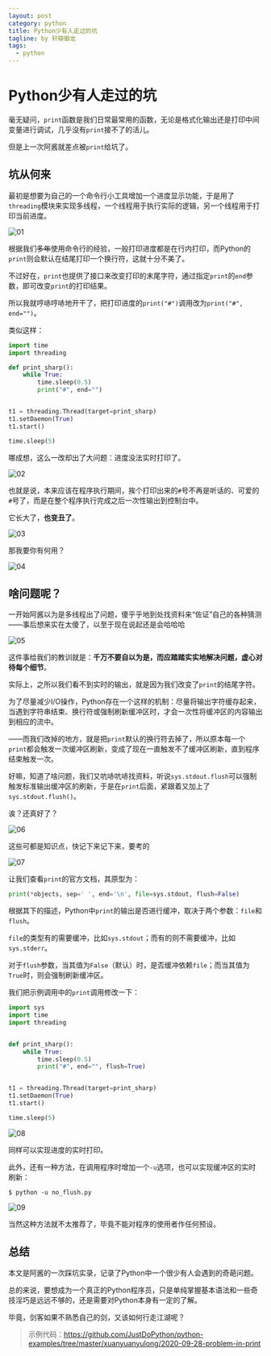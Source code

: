 ```yaml
---
layout: post
category: python
title: Python少有人走过的坑
tagline: by 轩辕御龙
tags:
  - python
---
```


# Python少有人走过的坑

毫无疑问，`print`函数是我们日常最常用的函数，无论是格式化输出还是打印中间变量进行调试，几乎没有`print`接不了的活儿。

但是上一次阿酱就差点被`print`给坑了。

<!--more-->

## 坑从何来

最初是想要为自己的一个命令行小工具增加一个进度显示功能，于是用了`threading`模块来实现多线程，一个线程用于执行实际的逻辑，另一个线程用于打印当前进度。

![01](http://www.justdopython.com/assets/images/2020/09/problem_in_print/01.gif)

根据我们~~多年~~使用命令行的经验，一般打印进度都是在行内打印，而Python的`print`则会默认在结尾打印一个换行符，这就十分不美了。

不过好在，`print`也提供了接口来改变打印的末尾字符，通过指定`print`的`end`参数，即可改变`print`的打印结果。

所以我就哼哧哼哧地开干了，把打印进度的`print("#")`调用改为`print("#", end="")`。

类似这样：

```python
import time
import threading

def print_sharp():
    while True:
        time.sleep(0.5)
        print("#", end="")


t1 = threading.Thread(target=print_sharp)
t1.setDaemon(True)
t1.start()

time.sleep(5)

```

哪成想，这么一改却出了大问题：进度没法实时打印了。

![02](http://www.justdopython.com/assets/images/2020/09/problem_in_print/02.jpg)

也就是说，本来应该在程序执行期间，挨个打印出来的`#`号不再是听话的、可爱的`#`号了，而是在整个程序执行完成之后一次性输出到控制台中。

它长大了，**也变丑了**。

![03](http://www.justdopython.com/assets/images/2020/09/problem_in_print/03.gif)

那我要你有何用？

![04](http://www.justdopython.com/assets/images/2020/09/problem_in_print/04.jpg)

## 啥问题呢？

一开始阿酱以为是多线程出了问题，傻乎乎地到处找资料来“佐证”自己的各种猜测——事后想来实在太傻了，以至于现在说起还是会哈哈哈

![05](http://www.justdopython.com/assets/images/2020/09/problem_in_print/05.jpg)

这件事给我们的教训就是：**千万不要自以为是，而应踏踏实实地解决问题，虚心对待每个细节**。

实际上，之所以我们看不到实时的输出，就是因为我们改变了`print`的结尾字符。

为了尽量减少I/O操作，Python存在一个这样的机制：尽量将输出字符缓存起来，当遇到字符串结束、换行符或强制刷新缓冲区时，才会一次性将缓冲区的内容输出到相应的流中。

——而我们改掉的地方，就是把`print`默认的换行符去掉了，所以原本每一个`print`都会触发一次缓冲区刷新，变成了现在一直触发不了缓冲区刷新，直到程序结束触发一次。

好嘛，知道了啥问题，我们又吭哧吭哧找资料，听说`sys.stdout.flush`可以强制触发标准输出缓冲区的刷新，于是在`print`后面，紧跟着又加上了`sys.stdout.flush()`。

诶？还真好了？

![06](http://www.justdopython.com/assets/images/2020/09/problem_in_print/06.gif)

这些可都是知识点，快记下来记下来，要考的

![07](http://www.justdopython.com/assets/images/2020/09/problem_in_print/07.jpg)

让我们查看`print`的官方文档，其原型为：

```python
print(*objects, sep=' ', end='\n', file=sys.stdout, flush=False)
```

根据其下的描述，Python中`print`的输出是否进行缓冲，取决于两个参数：`file`和`flush`。

`file`的类型有的需要缓冲，比如`sys.stdout`；而有的则不需要缓冲，比如`sys.stderr`。

对于`flush`参数，当其值为`False`（默认）时，是否缓冲依赖`file`；而当其值为`True`时，则会强制刷新缓冲区。

我们把示例调用中的`print`调用修改一下：

```python
import sys
import time
import threading


def print_sharp():
    while True:
        time.sleep(0.5)
        print("#", end="", flush=True)


t1 = threading.Thread(target=print_sharp)
t1.setDaemon(True)
t1.start()

time.sleep(5)

```

![08](http://www.justdopython.com/assets/images/2020/09/problem_in_print/08.gif)

同样可以实现进度的实时打印。

此外，还有一种方法，在调用程序时增加一个`-u`选项，也可以实现缓冲区的实时刷新：

```shell
$ python -u no_flush.py
```

![09](http://www.justdopython.com/assets/images/2020/09/problem_in_print/09.gif)

当然这种方法就不太推荐了，毕竟不能对程序的使用者作任何预设。

## 总结

本文是阿酱的一次踩坑实录，记录了Python中一个很少有人会遇到的奇葩问题。

总的来说，要想成为一个真正的Python程序员，只是单纯掌握基本语法和一些奇技淫巧是远远不够的，还是需要对Python本身有一定的了解。

毕竟，剑客如果不熟悉自己的剑，又该如何行走江湖呢？

> 示例代码：<https://github.com/JustDoPython/python-examples/tree/master/xuanyuanyulong/2020-09-28-problem-in-print>